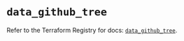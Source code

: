 # `data_github_tree`

Refer to the Terraform Registry for docs: [`data_github_tree`](https://registry.terraform.io/providers/integrations/github/5.43.0/docs/data-sources/tree).
